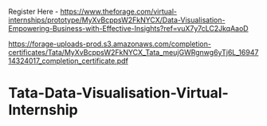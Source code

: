Register Here - https://www.theforage.com/virtual-internships/prototype/MyXvBcppsW2FkNYCX/Data-Visualisation-Empowering-Business-with-Effective-Insights?ref=vuX7y7cLC2JkqAaoD

https://forage-uploads-prod.s3.amazonaws.com/completion-certificates/Tata/MyXvBcppsW2FkNYCX_Tata_meujGWRgnwg6yTj6L_1694714324017_completion_certificate.pdf


# Tata-Data-Visualisation-Virtual-Internship

